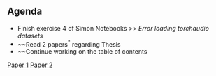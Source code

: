 ## Agenda
- Finish exercise 4 of Simon Notebooks >> *Error loading torchaudio datasets*
- ~~Read 2 papers$^*$ regarding Thesis
- ~~Continue working on the table of contents

[Paper 1](https://arxiv.org/pdf/2306.16064)
[Paper 2](https://arxiv.org/pdf/1908.07873)
